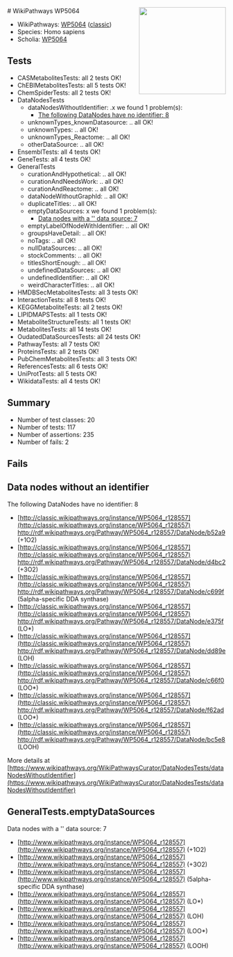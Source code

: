 <img style="float: right; width: 200px" src="https://upload.wikimedia.org/wikipedia/commons/thumb/8/83/Wplogo_with_text_500.png/640px-Wplogo_with_text_500.png" />
# WikiPathways WP5064

* WikiPathways: [WP5064](https://wikipathways.org/pathways/WP5064) ([classic](https://classic.wikipathways.org/instance/WP5064))
* Species: Homo sapiens
* Scholia: [WP5064](https://scholia.toolforge.org/wikipathways/WP5064)
## Tests
* CASMetabolitesTests: all 2 tests OK!
* ChEBIMetabolitesTests: all 5 tests OK!
* ChemSpiderTests: all 2 tests OK!
* DataNodesTests
    * dataNodesWithoutIdentifier: .x we found 1 problem(s):
        * [The following DataNodes have no identifier: 8](#d2d32fa7)
    * unknownTypes_knownDatasource: .. all OK!
    * unknownTypes: .. all OK!
    * unknownTypes_Reactome: .. all OK!
    * otherDataSource: .. all OK!
* EnsemblTests: all 4 tests OK!
* GeneTests: all 4 tests OK!
* GeneralTests
    * curationAndHypothetical: .. all OK!
    * curationAndNeedsWork: .. all OK!
    * curationAndReactome: .. all OK!
    * dataNodeWithoutGraphId: .. all OK!
    * duplicateTitles: .. all OK!
    * emptyDataSources: x we found 1 problem(s):
        * [Data nodes with a '' data source: 7](#3d121fd2)
    * emptyLabelOfNodeWithIdentifier: .. all OK!
    * groupsHaveDetail: .. all OK!
    * noTags: .. all OK!
    * nullDataSources: .. all OK!
    * stockComments: .. all OK!
    * titlesShortEnough: .. all OK!
    * undefinedDataSources: .. all OK!
    * undefinedIdentifier: .. all OK!
    * weirdCharacterTitles: .. all OK!
* HMDBSecMetabolitesTests: all 3 tests OK!
* InteractionTests: all 8 tests OK!
* KEGGMetaboliteTests: all 2 tests OK!
* LIPIDMAPSTests: all 1 tests OK!
* MetaboliteStructureTests: all 1 tests OK!
* MetabolitesTests: all 14 tests OK!
* OudatedDataSourcesTests: all 24 tests OK!
* PathwayTests: all 7 tests OK!
* ProteinsTests: all 2 tests OK!
* PubChemMetabolitesTests: all 3 tests OK!
* ReferencesTests: all 6 tests OK!
* UniProtTests: all 5 tests OK!
* WikidataTests: all 4 tests OK!


## Summary

* Number of test classes: 20
* Number of tests: 117
* Number of assertions: 235
* Number of fails: 2

## Fails

<a name="d2d32fa7" />

## Data nodes without an identifier

The following DataNodes have no identifier: 8

* [http://classic.wikipathways.org/instance/WP5064_r128557](http://classic.wikipathways.org/instance/WP5064_r128557) http://rdf.wikipathways.org/Pathway/WP5064_r128557/DataNode/b52a9 (+1O2)
* [http://classic.wikipathways.org/instance/WP5064_r128557](http://classic.wikipathways.org/instance/WP5064_r128557) http://rdf.wikipathways.org/Pathway/WP5064_r128557/DataNode/d4bc2 (+3O2)
* [http://classic.wikipathways.org/instance/WP5064_r128557](http://classic.wikipathways.org/instance/WP5064_r128557) http://rdf.wikipathways.org/Pathway/WP5064_r128557/DataNode/c699f (5alpha-specific
DDA synthase)
* [http://classic.wikipathways.org/instance/WP5064_r128557](http://classic.wikipathways.org/instance/WP5064_r128557) http://rdf.wikipathways.org/Pathway/WP5064_r128557/DataNode/e375f (LO*)
* [http://classic.wikipathways.org/instance/WP5064_r128557](http://classic.wikipathways.org/instance/WP5064_r128557) http://rdf.wikipathways.org/Pathway/WP5064_r128557/DataNode/dd89e (LOH)
* [http://classic.wikipathways.org/instance/WP5064_r128557](http://classic.wikipathways.org/instance/WP5064_r128557) http://rdf.wikipathways.org/Pathway/WP5064_r128557/DataNode/c66f0 (LOO*)
* [http://classic.wikipathways.org/instance/WP5064_r128557](http://classic.wikipathways.org/instance/WP5064_r128557) http://rdf.wikipathways.org/Pathway/WP5064_r128557/DataNode/f62ad (LOO*)
* [http://classic.wikipathways.org/instance/WP5064_r128557](http://classic.wikipathways.org/instance/WP5064_r128557) http://rdf.wikipathways.org/Pathway/WP5064_r128557/DataNode/bc5e8 (LOOH)


More details at [https://www.wikipathways.org/WikiPathwaysCurator/DataNodesTests/dataNodesWithoutIdentifier](https://www.wikipathways.org/WikiPathwaysCurator/DataNodesTests/dataNodesWithoutIdentifier)

<a name="3d121fd2" />

## GeneralTests.emptyDataSources

Data nodes with a '' data source: 7

* [http://www.wikipathways.org/instance/WP5064_r128557](http://www.wikipathways.org/instance/WP5064_r128557) (+1O2)
* [http://www.wikipathways.org/instance/WP5064_r128557](http://www.wikipathways.org/instance/WP5064_r128557) (+3O2)
* [http://www.wikipathways.org/instance/WP5064_r128557](http://www.wikipathways.org/instance/WP5064_r128557) (5alpha-specific
DDA synthase)
* [http://www.wikipathways.org/instance/WP5064_r128557](http://www.wikipathways.org/instance/WP5064_r128557) (LO*)
* [http://www.wikipathways.org/instance/WP5064_r128557](http://www.wikipathways.org/instance/WP5064_r128557) (LOH)
* [http://www.wikipathways.org/instance/WP5064_r128557](http://www.wikipathways.org/instance/WP5064_r128557) (LOO*)
* [http://www.wikipathways.org/instance/WP5064_r128557](http://www.wikipathways.org/instance/WP5064_r128557) (LOOH)


